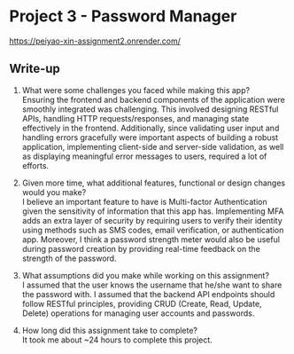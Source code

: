 # Project 3 - Password Manager
https://peiyao-xin-assignment2.onrender.com/

## Write-up
1. What were some challenges you faced while making this app?<br />
      Ensuring the frontend and backend components of the application were smoothly integrated was challenging. This involved designing RESTful APIs, handling HTTP requests/responses, and managing state effectively in the frontend. Additionally, since validating user input and handling errors gracefully were important aspects of building a robust application, implementing client-side and server-side validation, as well as displaying meaningful error messages to users, required a lot of efforts.

2. Given more time, what additional features, functional or design changes would you make?<br />
      I believe an important feature to have is Multi-factor Authentication given the sensitivity of information that this app has. Implementing MFA adds an extra layer of security by requiring users to verify their identity using methods such as SMS codes, email verification, or authentication app. Moreover, I think a password strength meter would also be useful during password creation by providing real-time feedback on the strength of the password.

3. What assumptions did you make while working on this assignment?<br />
    I assumed that the user knows the username that he/she want to share the password with. I assumed that the backend API endpoints should follow RESTful principles, providing CRUD (Create, Read, Update, Delete) operations for managing user accounts and passwords.

4. How long did this assignment take to complete?<br />
    It took me about ~24 hours to complete this project.